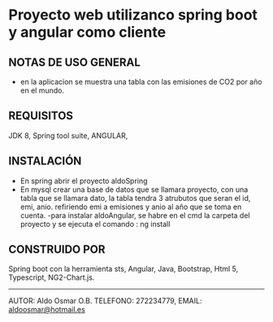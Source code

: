 # Proyecto web utilizanco spring boot y angular como cliente

NOTAS DE USO GENERAL
----------------------------
- en la aplicacion se muestra una tabla con las emisiones de CO2 por año en el mundo.

REQUISITOS
----------------------------
JDK 8,
Spring tool suite,
ANGULAR,

INSTALACIÓN
----------------------------
- En spring abrir el proyecto aldoSpring
- En mysql crear una base de datos que se llamara proyecto, con una tabla que se llamara dato, la 
tabla tendra 3 atrubutos que seran el id, emi, anio.
refiriendo emi a emisiones y anio al año que se toma en cuenta.
-para instalar aldoAngular, se habre en el cmd la carpeta del proyecto y se ejecuta el comando : ng install 

CONSTRUIDO POR
----------------------------
Spring boot con la herramienta sts,
Angular,
Java,
Bootstrap, 
Html 5, 
Typescript, 
NG2-Chart.js.

----------------------------
AUTOR: Aldo Osmar O.B.
TELEFONO: 272234779,
EMAIL: aldoosmar@hotmail.es
